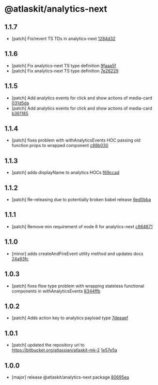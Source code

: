 # @atlaskit/analytics-next

## 1.1.7
- [patch] Fix/revert TS TDs in analytics-next [1284d32](https://bitbucket.org/atlassian/atlaskit-mk-2/commits/1284d32)

## 1.1.6
- [patch] Fix analytics-next TS type definition [9faaa5f](https://bitbucket.org/atlassian/atlaskit-mk-2/commits/9faaa5f)
- [patch] Fix analytics-next TS type definition [7e26229](https://bitbucket.org/atlassian/atlaskit-mk-2/commits/7e26229)

## 1.1.5
- [patch] Add analytics events for click and show actions of media-card [031d5da](https://bitbucket.org/atlassian/atlaskit-mk-2/commits/031d5da)
- [patch] Add analytics events for click and show actions of media-card [b361185](https://bitbucket.org/atlassian/atlaskit-mk-2/commits/b361185)

## 1.1.4
- [patch] fixes problem with withAnalyticsEvents HOC passing old function props to wrapped component [c88b030](https://bitbucket.org/atlassian/atlaskit-mk-2/commits/c88b030)

## 1.1.3
- [patch] adds displayName to analytics HOCs [f69ccad](https://bitbucket.org/atlassian/atlaskit-mk-2/commits/f69ccad)

## 1.1.2
- [patch] Re-releasing due to potentially broken babel release [9ed0bba](https://bitbucket.org/atlassian/atlaskit-mk-2/commits/9ed0bba)

## 1.1.1
- [patch] Remove min requirement of node 8 for analytics-next [c864671](https://bitbucket.org/atlassian/atlaskit-mk-2/commits/c864671)

## 1.1.0
- [minor] adds createAndFireEvent utility method and updates docs [24a93fc](https://bitbucket.org/atlassian/atlaskit-mk-2/commits/24a93fc)

## 1.0.3
- [patch] fixes flow type problem with wrapping stateless functional components in withAnalyticsEvents [8344ffb](https://bitbucket.org/atlassian/atlaskit-mk-2/commits/8344ffb)

## 1.0.2
- [patch] Adds action key to analytics payload type [7deeaef](https://bitbucket.org/atlassian/atlaskit-mk-2/commits/7deeaef)

## 1.0.1
- [patch] updated the repository url to https://bitbucket.org/atlassian/atlaskit-mk-2 [1e57e5a](https://bitbucket.org/atlassian/atlaskit-mk-2/commits/1e57e5a)

## 1.0.0
- [major] release @atlaskit/analytics-next package [80695ea](https://bitbucket.org/atlassian/atlaskit-mk-2/commits/80695ea)
